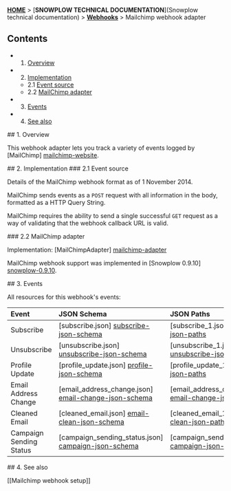 <a name="top" />

[**HOME**](Home) > [**SNOWPLOW TECHNICAL DOCUMENTATION**](Snowplow technical documentation) > [**Webhooks**](Webhooks) > Mailchimp webhook adapter

## Contents

- 1. [Overview](#overview)  
- 2. [Implementation](#implementation)  
  - 2.1 [Event source](#source)  
  - 2.2 [MailChimp adapter](#adapter)  
- 3. [Events](#events)  
- 4. [See also](#see-also)

<a name="overview" />
## 1. Overview

This webhook adapter lets you track a variety of events logged by [MailChimp] [mailchimp-website].

<a name="implementation" />
## 2. Implementation

<a name="source" />
### 2.1 Event source

Details of the MailChimp webhook format as of 1 November 2014.

MailChimp sends events as a `POST` request with all information in the body, formatted as a HTTP Query String.

MailChimp requires the ability to send a single successful `GET` request as a way of validating that the webhook callback URL is valid.

<a name="adapter" />
### 2.2 MailChimp adapter

Implementation: [MailChimpAdapter] [mailchimp-adapter]

MailChimp webhook support was implemented in [Snowplow 0.9.10] [snowplow-0.9.10].

<a name="events" />
## 3. Events

All resources for this webhook's events:

| **Event**      | **JSON Schema**                                  | **JSON Paths**                                    | **Redshift Table**                                     |
|:---------------|:-------------------------------------------------|:--------------------------------------------------|:-------------------------------------------------------|
| Subscribe               | [subscribe.json] [subscribe-json-schema]               | [subscribe_1.json] [subscribe-json-paths]               | [com_mailchimp_subscribe.sql] [subscribe-sql]               |
| Unsubscribe             | [unsubscribe.json] [unsubscribe-json-schema]           | [unsubscribe_1.json] [unsubscribe-json-paths]           | [com_mailchimp_unsubscribe.sql] [unsubscribe-sql]           |
| Profile Update          | [profile_update.json] [profile-json-schema]            | [profile_update_1.json] [profile-json-paths]            | [com_mailchimp_profile_update.sql] [profile-sql]            |
| Email Address Change    | [email_address_change.json] [email-change-json-schema] | [email_address_change_1.json] [email-change-json-paths] | [com_mailchimp_email_address_change.sql] [email-change-sql] |
| Cleaned Email           | [cleaned_email.json] [email-clean-json-schema]         | [cleaned_email_1.json] [email-clean-json-paths]         | [com_mailchimp_cleaned_email.sql] [email-clean-sql]         |
| Campaign Sending Status | [campaign_sending_status.json] [campaign-json-schema]  | [campaign_sending_status_1.json] [campaign-json-paths]  | [com_mailchimp_campaign_sending_status.sql] [campaign-sql]  |

<a name="see-also" />
## 4. See also

[[Mailchimp webhook setup]]

[mailchimp-website]: http://mailchimp.com/

[mailchimp-adapter]: https://github.com/snowplow/snowplow/blob/master/3-enrich/scala-common-enrich/src/main/scala/com.snowplowanalytics.snowplow.enrich/common/adapters/registry/MailchimpAdapter.scala
[snowplow-0.9.10]: https://github.com/snowplow/snowplow/releases/tag/0.9.10

[subscribe-json-schema]: xxx
[subscribe-json-paths]: xxx
[subscribe-sql]: xxx
[unsubscribe-json-schema]: xxx
[unsubscribe-json-paths]: xxx
[unsubscribe-sql]: xxx
[profile-json-schema]: xxx
[profile-json-paths]: xxx
[profile-sql]: xxx
[email-change-json-schema]: xxx
[email-change-json-paths]: xxx
[email-change-sql]: xxx
[email-clean-json-schema]: xxx
[email-clean-json-paths]: xxx
[email-clean-sql]: xxx
[campaign-json-schema]: xxx
[campaign-json-paths]: xxx
[campaign-sql]: xxx
